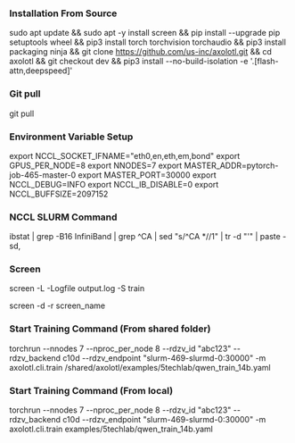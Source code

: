### Installation From Source

sudo apt update && sudo apt -y install screen && pip install --upgrade pip setuptools wheel && pip3 install torch torchvision torchaudio && pip3 install packaging ninja && git clone https://github.com/us-inc/axolotl.git && cd axolotl && git checkout dev && pip3 install --no-build-isolation -e '.[flash-attn,deepspeed]'

### Git pull

git pull

### Environment Variable Setup

<!-- export NCCL_SOCKET_IFNAME=eth0 -->
export NCCL_SOCKET_IFNAME="eth0,en,eth,em,bond"
export GPUS_PER_NODE=8
export NNODES=7
export MASTER_ADDR=pytorch-job-465-master-0
export MASTER_PORT=30000
export NCCL_DEBUG=INFO
export NCCL_IB_DISABLE=0
export NCCL_BUFFSIZE=2097152

### NCCL SLURM Command

ibstat | grep -B16 InfiniBand | grep ^CA | sed "s/^CA *//1" | tr -d "'" | paste -sd,

### Screen

screen -L -Logfile output.log -S train

screen -d -r screen_name


### Start Training Command (From shared folder)

torchrun --nnodes 7 --nproc_per_node 8 --rdzv_id "abc123" --rdzv_backend c10d --rdzv_endpoint "slurm-469-slurmd-0:30000" -m axolotl.cli.train /shared/axolotl/examples/5techlab/qwen_train_14b.yaml

### Start Training Command (From local)

torchrun --nnodes 7 --nproc_per_node 8 --rdzv_id "abc123" --rdzv_backend c10d --rdzv_endpoint "slurm-469-slurmd-0:30000" -m axolotl.cli.train examples/5techlab/qwen_train_14b.yaml

